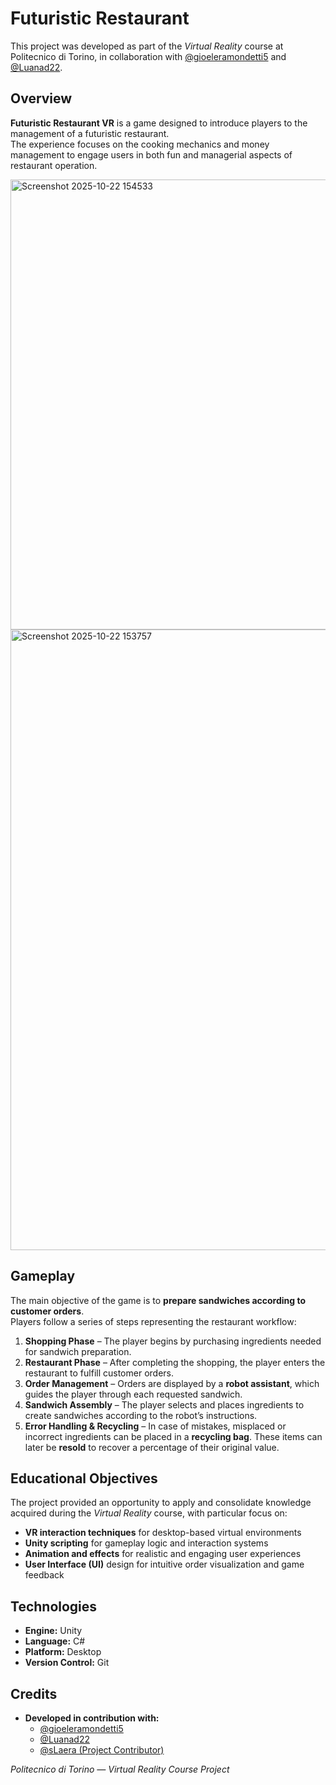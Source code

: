 # Futuristic Restaurant

This project was developed as part of the *Virtual Reality* course at Politecnico di Torino, in collaboration with [@gioeleramondetti5](https://github.com/gioeleramondetti5) and [@Luanad22](https://github.com/Luanad22).

## Overview

**Futuristic Restaurant VR** is a game designed to introduce players to the management of a futuristic restaurant.  
The experience focuses on the cooking mechanics and money management to engage users in both fun and managerial aspects of restaurant operation.

<img width="1500" height="720" alt="Screenshot 2025-10-22 154533" src="https://github.com/user-attachments/assets/686619b3-9099-46ff-9000-24efa64a13c4" />
<img width="1541" height="993" alt="Screenshot 2025-10-22 153757" src="https://github.com/user-attachments/assets/522ef7ef-8188-4949-886a-edda1d188a39" />


## Gameplay

The main objective of the game is to **prepare sandwiches according to customer orders**.  
Players follow a series of steps representing the restaurant workflow:

1. **Shopping Phase** – The player begins by purchasing ingredients needed for sandwich preparation.  
2. **Restaurant Phase** – After completing the shopping, the player enters the restaurant to fulfill customer orders.  
3. **Order Management** – Orders are displayed by a **robot assistant**, which guides the player through each requested sandwich.  
4. **Sandwich Assembly** – The player selects and places ingredients to create sandwiches according to the robot’s instructions.  
5. **Error Handling & Recycling** – In case of mistakes, misplaced or incorrect ingredients can be placed in a **recycling bag**. These items can later be **resold** to recover a percentage of their original value.

## Educational Objectives

The project provided an opportunity to apply and consolidate knowledge acquired during the *Virtual Reality* course, with particular focus on:

- **VR interaction techniques** for desktop-based virtual environments  
- **Unity scripting** for gameplay logic and interaction systems  
- **Animation and effects** for realistic and engaging user experiences  
- **User Interface (UI)** design for intuitive order visualization and game feedback  

## Technologies

- **Engine:** Unity  
- **Language:** C#  
- **Platform:** Desktop 
- **Version Control:** Git  

## Credits

- **Developed in contribution with:**  
  - [@gioeleramondetti5](https://github.com/gioeleramondetti5)  
  - [@Luanad22](https://github.com/Luanad22)  
  - [@sLaera (Project Contributor)](https://github.com/sLaera)  


*Politecnico di Torino — Virtual Reality Course Project*
